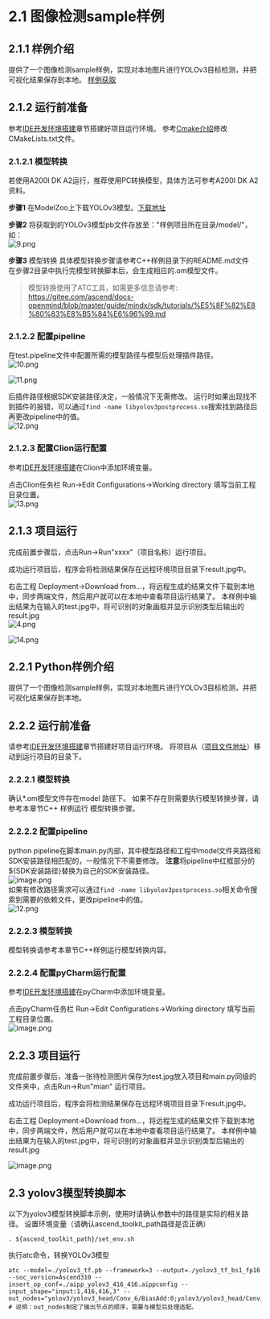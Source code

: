 # 2.1 图像检测sample样例

## 2.1.1 样例介绍

提供了一个图像检测sample样例，实现对本地图片进行YOLOv3目标检测，并把可视化结果保存到本地。
[样例获取](https://gitee.com/ascend/mindxsdk-referenceapps/tree/310B/tutorials/ImageDetectionSample)

## 2.1.2 运行前准备
参考[IDE开发环境搭建](./1-2IDE开发环境搭建.md)章节搭建好项目运行环境。
参考[Cmake介绍](./Cmake介绍.md)修改CMakeLists.txt文件。

### 2.1.2.1 模型转换

若使用A200I DK A2运行，推荐使用PC转换模型，具体方法可参考A200I DK A2资料。

**步骤1** 在ModelZoo上下载YOLOv3模型。[下载地址](https://mindx.sdk.obs.cn-north-4.myhuaweicloud.com/mindxsdk-referenceapps%20/contrib/ActionRecognition/ATC%20YOLOv3%28FP16%29%20from%20TensorFlow%20-%20Ascend310.zip)

**步骤2** 将获取到的YOLOv3模型pb文件存放至："样例项目所在目录/model/"，如：  
![9.png](img/1623229532350.png '9.png')

**步骤3** 模型转换
具体模型转换步骤请参考C++样例目录下的README.md文件  
在步骤2目录中执行完模型转换脚本后，会生成相应的.om模型文件。

>模型转换使用了ATC工具，如需更多信息请参考:  https://gitee.com/ascend/docs-openmind/blob/master/guide/mindx/sdk/tutorials/%E5%8F%82%E8%80%83%E8%B5%84%E6%96%99.md
### 2.1.2.2 配置pipeline
在test.pipeline文件中配置所需的模型路径与模型后处理插件路径。  
![10.png](img/1623231415247.png '10.png')  

![11.png](img/1623231423039.png '11.png')  

后插件路径根据SDK安装路径决定，一般情况下无需修改。
运行时如果出现找不到插件的报错，可以通过`find -name libyolov3postprocess.so`搜索找到路径后再更改pipeline中的值。  
![12.png](img/1623231850273.png '12.png')

### 2.1.2.3 配置Clion运行配置
参考[IDE开发环境搭建](./1-2IDE开发环境搭建.md)在Clion中添加环境变量。

点击Clion任务栏 Run->Edit Configurations->Working directory 填写当前工程目录位置。  
![13.png](img/1623232978995.png '13.png')

## 2.1.3 项目运行
完成前置步骤后，点击Run->Run"xxxx"（项目名称）运行项目。

成功运行项目后，程序会将检测结果保存在远程环境项目目录下result.jpg中。


右击工程 Deployment->Download from...，将远程生成的结果文件下载到本地中，同步两端文件，然后用户就可以在本地中查看项目运行结果了。
本样例中输出结果为在输入的test.jpg中，将可识别的对象画框并显示识别类型后输出的result.jpg  
![4.png](img/1623382648767.png '4.png')

![14.png](img/1623382869487.png '14.png')


## 2.2.1 Python样例介绍
提供了一个图像检测sample样例，实现对本地图片进行YOLOv3目标检测，并把可视化结果保存到本地。

## 2.2.2 运行前准备
请参考[IDE开发环境搭建](./1-2IDE开发环境搭建.md)章节搭建好项目运行环境。
将项目从（[项目文件地址](https://gitee.com/ascend/mindxsdk-referenceapps/tree/master/tutorials/ImageDetectionSample/python)）移动到运行项目的目录下。

### 2.2.2.1 模型转换
确认*.om模型文件存在model 路径下。
如果不存在则需要执行模型转换步骤，请参考本章节C++ 样例运行 模型转换步骤。

### 2.2.2.2 配置pipeline
python pipeline在脚本main.py内部，其中模型路径和工程中model文件夹路径和SDK安装路径相匹配的，一般情况下不需要修改。
**注意**将pipeline中红框部分的${SDK安装路径}替换为自己的SDK安装路径。  
![image.png](img/20210712150707.png 'image.png')  
如果有修改路径需求可以通过`find -name libyolov3postprocess.so`相关命令搜索到需要的依赖文件，更改pipeline中的值。  
![12.png](img/1623231850273.png '12.png')
### 2.2.2.3 模型转换
模型转换请参考本章节C++样例运行模型转换内容。


### 2.2.2.4 配置pyCharm运行配置
参考[IDE开发环境搭建](./1-2IDE开发环境搭建.md)在pyCharm中添加环境变量。

点击pyCharm任务栏 Run->Edit Configurations->Working directory 填写当前工程目录位置。  
![image.png](img/1623389741249.png 'image.png')

## 2.2.3 项目运行
完成前置步骤后，准备一张待检测图片保存为test.jpg放入项目和main.py同级的文件夹中，点击Run->Run"mian" 运行项目。

成功运行项目后，程序会将检测结果保存在远程环境项目目录下result.jpg中。

右击工程 Deployment->Download from...，将远程生成的结果文件下载到本地中，同步两端文件，然后用户就可以在本地中查看项目运行结果了。
本样例中输出结果为在输入的test.jpg中，将可识别的对象画框并显示识别类型后输出的result.jpg  

![image.png](img/1623835106290.png 'image.png')
## 2.3 yolov3模型转换脚本
以下为yolov3模型转换脚本示例，使用时请确认参数中的路径是实际的相关路径。
设置环境变量（请确认ascend_toolkit_path路径是否正确）

```
. ${ascend_toolkit_path}/set_env.sh
```

执行atc命令，转换YOLOv3模型
```
atc --model=./yolov3_tf.pb --framework=3 --output=./yolov3_tf_bs1_fp16 --soc_version=Ascend310 --insert_op_conf=./aipp_yolov3_416_416.aippconfig --input_shape="input:1,416,416,3" --out_nodes="yolov3/yolov3_head/Conv_6/BiasAdd:0;yolov3/yolov3_head/Conv_14/BiasAdd:0;yolov3/yolov3_head/Conv_22/BiasAdd:0"
# 说明：out_nodes制定了输出节点的顺序，需要与模型后处理适配。
```
